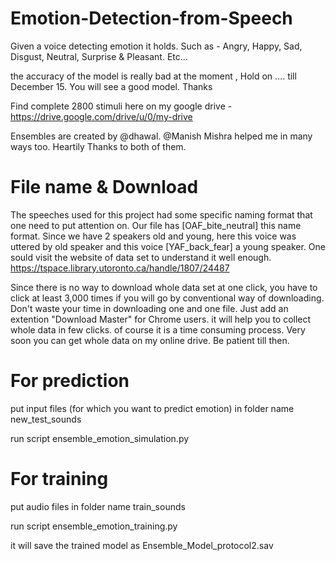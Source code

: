 # Emotion-Detection-from-Speech



Given a voice detecting emotion it holds. Such as - Angry, Happy, Sad, Disgust, Neutral, Surprise &amp; Pleasant. Etc...

the accuracy of the model is really bad at the moment , Hold on .... till December 15. You will see a good model. Thanks 


Find complete 2800 stimuli here on my google drive - https://drive.google.com/drive/u/0/my-drive

Ensembles are created by @dhawal. @Manish Mishra helped me in many ways too. Heartily Thanks to both of them.

# File name & Download
The speeches used for this project had some specific naming format that one need to put attention on. 
Our file has [OAF_bite_neutral] this name format. Since we have 2 speakers old and young, here this voice was uttered by old speaker and this voice [YAF_back_fear] a young speaker. One sould visit the website of data set to understand it well enough. 
https://tspace.library.utoronto.ca/handle/1807/24487

Since there is no way to download whole data set at one click, you have to click at least 3,000 times if you will go by conventional way of downloading. Don't waste your time in downloading one and one file. Just add an extention "Download Master" for Chrome users. it will help you to collect whole data in few clicks. of course it is a time consuming process. Very soon you can get whole data on my online drive. Be patient till then. 

# For prediction
put input files (for which you want to predict emotion) in folder name new_test_sounds

run script ensemble_emotion_simulation.py

# For training 
put audio files in folder name train_sounds

run script ensemble_emotion_training.py

it will save the trained model as Ensemble_Model_protocol2.sav
